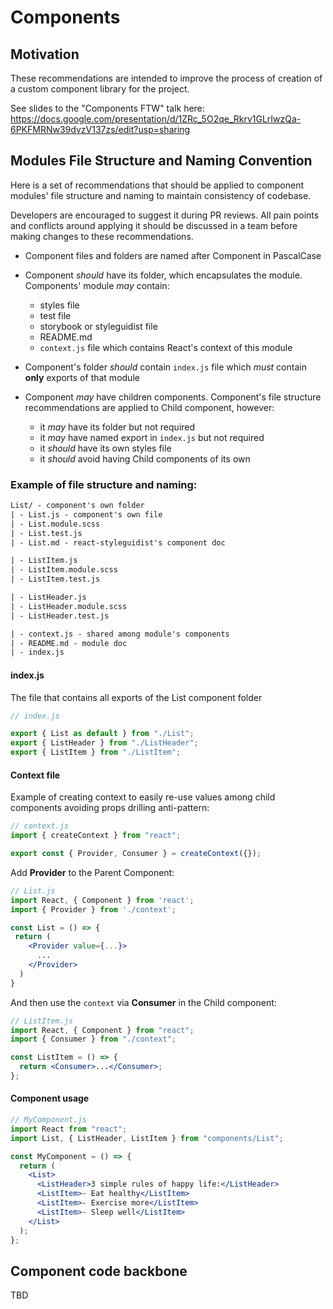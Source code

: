 # Components

## Motivation

These recommendations are intended to improve the process of creation of a custom component library for the project.

See slides to the "Components FTW" talk here: https://docs.google.com/presentation/d/1ZRc_5O2qe_Rkrv1GLrIwzQa-6PKFMRNw39dvzV137zs/edit?usp=sharing

## Modules File Structure and Naming Convention

Here is a set of recommendations that should be applied to component modules' file structure and naming to maintain consistency of codebase.

Developers are encouraged to suggest it during PR reviews. All pain points and conflicts around applying it should be discussed in a team before making changes to these recommendations.

- Component files and folders are named after Component in PascalCase
- Component _should_ have its folder, which encapsulates the module. Components' module _may_ contain:

  - styles file
  - test file
  - storybook or styleguidist file
  - README.md
  - `context.js` file which contains React's context of this module

- Component's folder _should_ contain `index.js` file which _must_ contain **only** exports of that module
- Component _may_ have children components. Component's file structure recommendations are applied to Child component, however:

  - it _may_ have its folder but not required
  - it _may_ have named export in `index.js` but not required
  - it _should_ have its own styles file
  - it _should_ avoid having Child components of its own

### Example of file structure and naming:

```txt
List/ - component's own folder
| - List.js - component's own file
| - List.module.scss
| - List.test.js
| - List.md - react-styleguidist's component doc

| - ListItem.js
| - ListItem.module.scss
| - ListItem.test.js

| - ListHeader.js
| - ListHeader.module.scss
| - ListHeader.test.js

| - context.js - shared among module's components
| - README.md - module doc
| - index.js
```

#### index.js

The file that contains all exports of the List component folder

```jsx
// index.js

export { List as default } from "./List";
export { ListHeader } from "./ListHeader";
export { ListItem } from "./ListItem";
```

#### Context file

Example of creating context to easily re-use values among child components avoiding props drilling anti-pattern:

```jsx
// context.js
import { createContext } from "react";

export const { Provider, Consumer } = createContext({});
```

Add **Provider** to the Parent Component:

```jsx
// List.js
import React, { Component } from 'react';
import { Provider } from './context';

const List = () => {
 return (
    <Provider value={...}>
      ...
    </Provider>
  )
}
```

And then use the `context` via **Consumer** in the Child component:

```jsx
// ListItem.js
import React, { Component } from "react";
import { Consumer } from "./context";

const ListItem = () => {
  return <Consumer>...</Consumer>;
};
```

#### Component usage

```jsx
// MyComponent.js
import React from "react";
import List, { ListHeader, ListItem } from "components/List";

const MyComponent = () => {
  return (
    <List>
      <ListHeader>3 simple rules of happy life:</ListHeader>
      <ListItem>- Eat healthy</ListItem>
      <ListItem>- Exercise more</ListItem>
      <ListItem>- Sleep well</ListItem>
    </List>
  );
};
```

## Component code backbone

TBD
